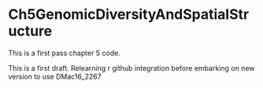 # Ch5GenomicDiversityAndSpatialStructure
This is a first pass chapter 5 code.

This is a first draft. Relearning r github integration before embarking on new version to use DMac16_2267

